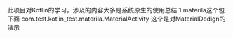 此项目对Kotlin的学习，涉及的内容大多是系统原生的使用总结
1.materila这个包下面 com.test.kotlin_test.materila.MaterialActivity 这个是对MaterialDedign的演示
